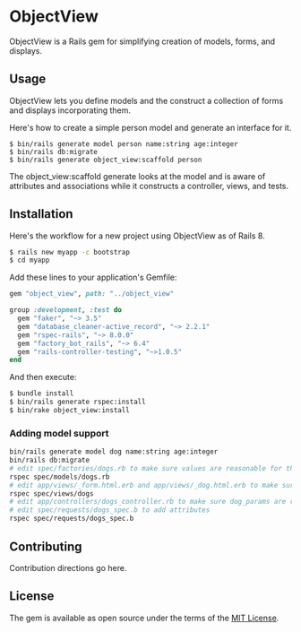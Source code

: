 # ObjectView
ObjectView is a Rails gem for simplifying creation of models, forms, and displays.

## Usage
ObjectView lets you define models and the construct a collection of forms and displays incorporating
them.

Here's how to create a simple person model and generate an interface for it.
```base
$ bin/rails generate model person name:string age:integer
$ bin/rails db:migrate
$ bin/rails generate object_view:scaffold person
```

The object_view:scaffold generate looks at the model and is aware of attributes and associations
while it constructs a controller, views, and tests.

## Installation
Here's the workflow for a new project using ObjectView as of Rails 8.

```bash
$ rails new myapp -c bootstrap
$ cd myapp
```

Add these lines to your application's Gemfile:

```ruby
gem "object_view", path: "../object_view"

group :development, :test do
  gem "faker", "~> 3.5"
  gem "database_cleaner-active_record", "~> 2.2.1"
  gem "rspec-rails", "~> 8.0.0"
  gem "factory_bot_rails", "~> 6.4"
  gem "rails-controller-testing", "~>1.0.5"
end
```

And then execute:
```bash
$ bundle install
$ bin/rails generate rspec:install
$ bin/rake object_view:install
```
### Adding model support

```bash
bin/rails generate model dog name:string age:integer
bin/rails db:migrate
# edit spec/factories/dogs.rb to make sure values are reasonable for the model
rspec spec/models/dogs.rb
# edit app/views/_form.html.erb and app/views/_dog.html.erb to make sure field directives are correct
rspec spec/views/dogs
# edit app/controllers/dogs_controller.rb to make sure dog_params are reasonable for the model
# edit spec/requests/dogs_spec.b to add attributes
rspec spec/requests/dogs_spec.b
```
## Contributing
Contribution directions go here.

## License
The gem is available as open source under the terms of the [MIT License](https://opensource.org/licenses/MIT).
